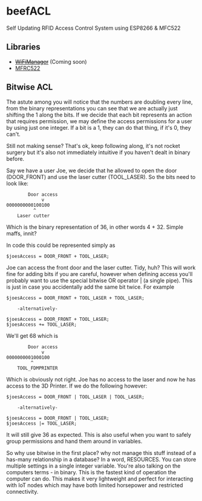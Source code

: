 # beefACL
Self Updating RFID Access Control System using ESP8266 &amp; MFC522

## Libraries
* ~~[WiFiManager](http://platformio.org/lib/show/567/WifiManager)~~ (Coming soon)
* [MFRC522](http://platformio.org/lib/show/63/MFRC522)


## Bitwise ACL
The astute among you will notice that the numbers are doubling every line,
from the binary representations you can see that we are actually just shifting
the 1 along the bits. If we decide that each bit represents an action that
requires permission, we may define the access permissions for a user by using
just one integer. If a bit is a 1, they can do that thing, if it's 0, they can't.

Still not making sense? That's ok, keep following along, it's not rocket surgery
but it's also not immediately intuitive if you haven't dealt in binary before.

Say we have a user Joe, we decide that he allowed to open the door (DOOR_FRONT)
and use the laser cutter (TOOL_LASER). So the bits need to look like:

            Door access
                 v
    0000000000100100
              ^
        Laser cutter


Which is the binary representation of 36, in other words 4 + 32.
Simple maffs, innit?

In code this could be represented simply as

    $joesAccess = DOOR_FRONT + TOOL_LASER;

Joe can access the front door and the laser cutter. Tidy, huh?
This will work fine for adding bits if you are careful, however when defining
access you'll probably want to use the special bitwise OR operator | (a single
pipe). This is just in case you accidentally add the same bit twice. For example

    $joesAccess = DOOR_FRONT + TOOL_LASER + TOOL_LASER;

        -alternatively-

    $joesAccess = DOOR_FRONT + TOOL_LASER;
    $joesAccess += TOOL_LASER;

We'll get 68 which is

            Door access
                 v
    0000000001000100
             ^
        TOOL_FDMPRINTER

Which is obviously not right. Joe has no access to the laser and now he has
access to the 3D Printer. If we do the following however:

    $joesAccess = DOOR_FRONT | TOOL_LASER | TOOL_LASER;

        -alternatively-

    $joesAccess = DOOR_FRONT | TOOL_LASER;
    $joesAccess |= TOOL_LASER;

It will still give 36 as expected. This is also useful when you want to safely
group permissions and hand them around in variables.

So why use bitwise in the first place? why not manage this stuff instead of a
has-many relationship in a database? In a word, RESOURCES. You can store
multiple settings in a single integer variable. You're also talking on the
computers terms - in binary. This is the fastest kind of operation the computer
can do. This makes it very lightweight and perfect for interacting with IoT
nodes which may have both limited horsepower and restricted connectivity.
